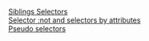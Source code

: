 
 <a href="https://drotsyk.github.io/les4/1">Siblings Selectors</a><br>
  <a href="https://drotsyk.github.io/les4/2">Selector :not and selectors by attributes</a><br>
   <a href="https://drotsyk.github.io/les4/3">Pseudo selectors</a>
  

